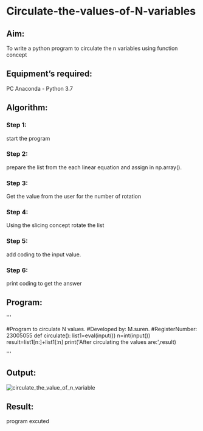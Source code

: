 # Circulate-the-values-of-N-variables
## Aim:
To write a python program to circulate the n variables using function concept
## Equipment’s required:
PC
Anaconda - Python 3.7
## Algorithm: 
### Step 1: 
start the program
### Step 2: 
prepare the list from the each linear equation and assign in np.array().
### Step 3: 
Get the value from the user for the number of rotation
### Step 4: 
Using the slicing concept rotate the list 
### Step 5: 
add coding to the input value.
### Step 6: 
print coding to get the answer
## Program:
'''

#Program to circulate N values.
#Developed by: M.suren.
#RegisterNumber: 23005055
def circulate():
    list1=eval(input())
    n=int(input())
    result=list1[n:]+list1[:n]
    print('After circulating the values are:',result)

'''
## Output: 
![circulate_the_value_of_n_variable](https://github.com/Msuren48106/Circulate-the-values-of-N-variables/assets/150503875/184983d5-920b-48f1-87cd-9eaeb3e249a7)
## Result:
program excuted
